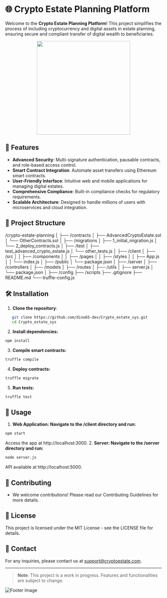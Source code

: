 # 🌐 Crypto Estate Planning Platform

Welcome to the **Crypto Estate Planning Platform**! This project simplifies the process of including cryptocurrency and digital assets in estate planning, ensuring secure and compliant transfer of digital wealth to beneficiaries.

<!-- ![Crypto Estate Planning](https://i.pinimg.com/736x/c0/62/17/c062170a610a46aca46ea85d6f0070f3.jpg) -->
<p align="center">
<img src="https://i.pinimg.com/originals/8f/06/04/8f0604aedc34d33d2f41113c312a588d.gif"  width="300">

## 🚀 Features

- **Advanced Security**: Multi-signature authentication, pausable contracts, and role-based access control.
- **Smart Contract Integration**: Automate asset transfers using Ethereum smart contracts.
- **User-Friendly Interface**: Intuitive web and mobile applications for managing digital estates.
- **Comprehensive Compliance**: Built-in compliance checks for regulatory requirements.
- **Scalable Architecture**: Designed to handle millions of users with microservices and cloud integration.

## 📂 Project Structure
/crypto-estate-planning
│
├── /contracts
│   ├── AdvancedCryptoEstate.sol
│   └── OtherContracts.sol
│
├── /migrations
│   ├── 1_initial_migration.js
│   └── 2_deploy_contracts.js
│
├── /test
│   ├── test_advanced_crypto_estate.js
│   └── other_tests.js
│
├── /client
│   ├── /src
│   │   ├── /components
│   │   ├── /pages
│   │   ├── /styles
│   │   ├── App.js
│   │   └── index.js
│   ├── /public
│   └── package.json
│
├── /server
│   ├── /controllers
│   ├── /models
│   ├── /routes
│   ├── /utils
│   ├── server.js
│   └── package.json
│
├── /config
├── /scripts
├── .gitignore
├── README.md
└── truffle-config.js


## 🛠️ Installation

1. **Clone the repository**:
```bash
   git clone https://github.com/dino65-dev/Crypto_estate_sys.git
   cd Crypto_estate_sys
```
2. **Install dependencies:**
```bash
npm install
```
3. **Compile smart contracts:**
```bash
truffle compile
```
4. **Deploy contracts:**
```bash
truffle migrate
```
5. **Run tests:**
```bash
truffle test
```

## 📱 Usage
1. **Web Application: Navigate to the /client directory and run:**
```bash
npm start
```
Access the app at http://localhost:3000.
2. **Server: Navigate to the /server directory and run:**
```bash
node server.js
```
API available at http://localhost:5000.

## 🤝 Contributing
- We welcome contributions! Please read our Contributing Guidelines  for more details.
## 📄 License
This project is licensed under the MIT License - see the LICENSE  file for details.
## 📧 Contact

For any inquiries, please contact us at [support@cryptoestate.com](mailto:support@cryptoestate.com).

---

> **Note**: This project is a work in progress. Features and functionalities are subject to change.

![Footer Image](https://via.placeholder.com/800x100.png?text=Thank+You+for+Visiting!)

